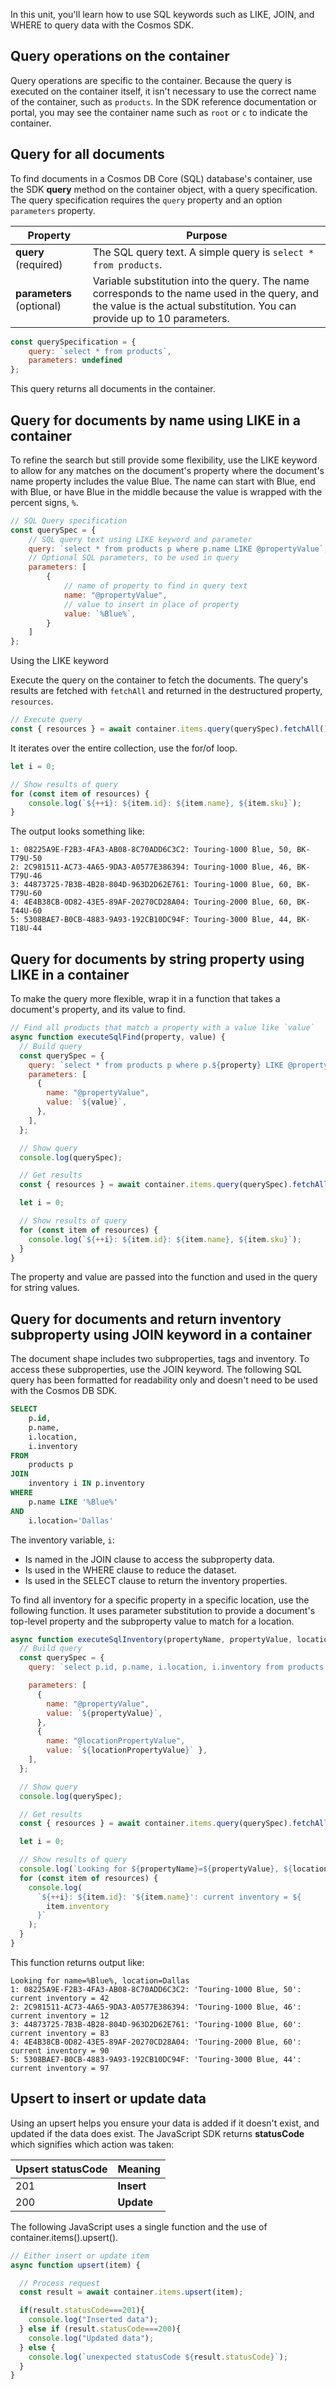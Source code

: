 In this unit, you'll learn how to use SQL keywords such as LIKE, JOIN, and WHERE to query data with the Cosmos SDK.

## Query operations on the container

Query operations are specific to the container. Because the query is executed on the container itself, it isn't necessary to use the correct name of the container, such as `products`. In the SDK reference documentation or portal, you may see the container name such as `root` or `c` to indicate the container. 

## Query for all documents

To find documents in a Cosmos DB Core (SQL) database's container, use the SDK **query** method on the container object, with a query specification. The query specification requires the `query` property and an option `parameters` property. 

|Property|Purpose|
|--|--|
|**query** (required)|The SQL query text. A simple query  is `select * from products`. |
|**parameters** (optional)|Variable substitution into the query. The name corresponds to the name used in the query, and the value is the actual substitution. You can provide up to 10 parameters.|

```javascript
const querySpecification = {
    query: `select * from products`,
    parameters: undefined
};
```

This query returns all documents in the container.  

## Query for documents by name using LIKE in a container

To refine the search but still provide some flexibility, use the LIKE keyword to allow for any matches on the document's property where the document's name property includes the value Blue. The name can start with Blue, end with Blue, or have Blue in the middle because the value is wrapped with the percent signs, `%`.

```javascript
// SQL Query specification
const querySpec = {
    // SQL query text using LIKE keyword and parameter
    query: `select * from products p where p.name LIKE @propertyValue`,
    // Optional SQL parameters, to be used in query
    parameters: [
        {
            // name of property to find in query text
            name: "@propertyValue",
            // value to insert in place of property
            value: `%Blue%`,
        }
    ]
};
```

Using the LIKE keyword

Execute the query on the container to fetch the documents. The query's results are fetched with `fetchAll` and returned in the destructured property, `resources`. 

```javascript
// Execute query
const { resources } = await container.items.query(querySpec).fetchAll();
```

It iterates over the entire collection, use the for/of loop. 

```javascript
let i = 0;

// Show results of query
for (const item of resources) {
    console.log(`${++i}: ${item.id}: ${item.name}, ${item.sku}`);
}
```

The output looks something like:

```text
1: 08225A9E-F2B3-4FA3-AB08-8C70ADD6C3C2: Touring-1000 Blue, 50, BK-T79U-50      
2: 2C981511-AC73-4A65-9DA3-A0577E386394: Touring-1000 Blue, 46, BK-T79U-46      
3: 44873725-7B3B-4B28-804D-963D2D62E761: Touring-1000 Blue, 60, BK-T79U-60      
4: 4E4B38CB-0D82-43E5-89AF-20270CD28A04: Touring-2000 Blue, 60, BK-T44U-60      
5: 5308BAE7-B0CB-4883-9A93-192CB10DC94F: Touring-3000 Blue, 44, BK-T18U-44 
```

## Query for documents by string property using LIKE in a container

To make the query more flexible, wrap it in a function that takes a document's property, and its value to find. 

```javascript
// Find all products that match a property with a value like `value`
async function executeSqlFind(property, value) {
  // Build query
  const querySpec = {
    query: `select * from products p where p.${property} LIKE @propertyValue`,
    parameters: [
      {
        name: "@propertyValue",
        value: `${value}`,
      },
    ],
  };

  // Show query
  console.log(querySpec);

  // Get results
  const { resources } = await container.items.query(querySpec).fetchAll();

  let i = 0;

  // Show results of query
  for (const item of resources) {
    console.log(`${++i}: ${item.id}: ${item.name}, ${item.sku}`);
  }
}
```

The property and value are passed into the function and used in the query for string values.

## Query for documents and return inventory subproperty using JOIN keyword in a container

The document shape includes two subproperties, tags and inventory. To access these subproperties, use the JOIN keyword. The following SQL query has been formatted for readability only and doesn't need to be used with the Cosmos DB SDK.

```sql
SELECT
    p.id, 
    p.name, 
    i.location, 
    i.inventory
FROM 
    products p 
JOIN 
    inventory i IN p.inventory 
WHERE 
    p.name LIKE '%Blue%'
AND 
    i.location='Dallas'
```

The inventory variable, `i`:

* Is named in the JOIN clause to access the subproperty data.
* Is used in the WHERE clause to reduce the dataset.
* Is used in the SELECT clause to return the inventory properties. 

To find all inventory for a specific property in a specific location, use the following function. It uses parameter substitution to provide a document's top-level property and the subproperty value to match for a location.

```javascript
async function executeSqlInventory(propertyName, propertyValue, locationPropertyName, locationPropertyValue) {
  // Build query
  const querySpec = {
    query: `select p.id, p.name, i.location, i.inventory from products p JOIN i IN p.inventory where p.${propertyName} LIKE @propertyValue AND i.${locationPropertyName}=@locationPropertyValue`,

    parameters: [
      {
        name: "@propertyValue",
        value: `${propertyValue}`,
      },
      { 
        name: "@locationPropertyValue", 
        value: `${locationPropertyValue}` },
    ],
  };

  // Show query
  console.log(querySpec);

  // Get results
  const { resources } = await container.items.query(querySpec).fetchAll();

  let i = 0;

  // Show results of query
  console.log(`Looking for ${propertyName}=${propertyValue}, ${locationPropertyName}=${locationPropertyValue}`);
  for (const item of resources) {
    console.log(
      `${++i}: ${item.id}: '${item.name}': current inventory = ${
        item.inventory
      }`
    );
  }
}
```

This function returns output like:

```
Looking for name=%Blue%, location=Dallas
1: 08225A9E-F2B3-4FA3-AB08-8C70ADD6C3C2: 'Touring-1000 Blue, 50': current inventory = 42
2: 2C981511-AC73-4A65-9DA3-A0577E386394: 'Touring-1000 Blue, 46': current inventory = 12
3: 44873725-7B3B-4B28-804D-963D2D62E761: 'Touring-1000 Blue, 60': current inventory = 83
4: 4E4B38CB-0D82-43E5-89AF-20270CD28A04: 'Touring-2000 Blue, 60': current inventory = 90
5: 5308BAE7-B0CB-4883-9A93-192CB10DC94F: 'Touring-3000 Blue, 44': current inventory = 97
```

## Upsert to insert or update data

Using an upsert helps you ensure your data is added if it doesn't exist, and updated if the data does exist. The JavaScript SDK returns **statusCode** which signifies which action was taken:

|Upsert statusCode|Meaning| 
|--|--|
|201|**Insert**|
|200|**Update**|

The following JavaScript uses a single function and the use of container.items().upsert(). 

```javascript
// Either insert or update item
async function upsert(item) {

  // Process request
  const result = await container.items.upsert(item);

  if(result.statusCode===201){
    console.log("Inserted data");
  } else if (result.statusCode===200){
    console.log("Updated data");
  } else {
    console.log(`unexpected statusCode ${result.statusCode}`);
  }
}
```

